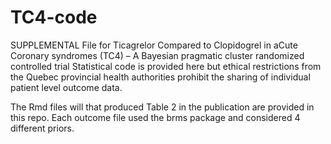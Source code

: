 # TC4-code
SUPPLEMENTAL File for 
Ticagrelor Compared to Clopidogrel in aCute Coronary syndromes (TC4) – A Bayesian pragmatic cluster randomized controlled trial
Statistical code is provided here but ethical restrictions from the Quebec provincial health authorities prohibit the sharing of individual patient level outcome data.

The Rmd files will that produced Table 2 in the publication are provided in this repo.
Each outcome file used the brms package and considered 4 different priors.
